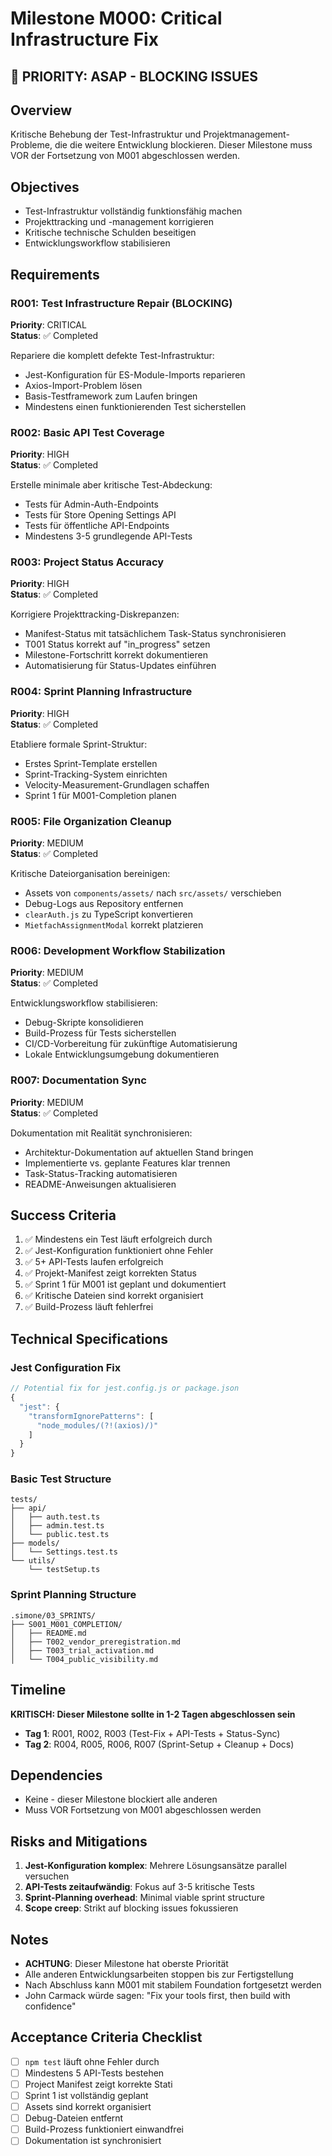 # Milestone M000: Critical Infrastructure Fix

## 🚨 PRIORITY: ASAP - BLOCKING ISSUES

## Overview
Kritische Behebung der Test-Infrastruktur und Projektmanagement-Probleme, die die weitere Entwicklung blockieren. Dieser Milestone muss VOR der Fortsetzung von M001 abgeschlossen werden.

## Objectives
- Test-Infrastruktur vollständig funktionsfähig machen
- Projekttracking und -management korrigieren
- Kritische technische Schulden beseitigen
- Entwicklungsworkflow stabilisieren

## Requirements

### R001: Test Infrastructure Repair (BLOCKING)
**Priority**: CRITICAL  
**Status**: ✅ Completed

Repariere die komplett defekte Test-Infrastruktur:
- Jest-Konfiguration für ES-Module-Imports reparieren
- Axios-Import-Problem lösen
- Basis-Testframework zum Laufen bringen
- Mindestens einen funktionierenden Test sicherstellen

### R002: Basic API Test Coverage
**Priority**: HIGH  
**Status**: ✅ Completed

Erstelle minimale aber kritische Test-Abdeckung:
- Tests für Admin-Auth-Endpoints
- Tests für Store Opening Settings API
- Tests für öffentliche API-Endpoints
- Mindestens 3-5 grundlegende API-Tests

### R003: Project Status Accuracy
**Priority**: HIGH  
**Status**: ✅ Completed

Korrigiere Projekttracking-Diskrepanzen:
- Manifest-Status mit tatsächlichem Task-Status synchronisieren
- T001 Status korrekt auf "in_progress" setzen
- Milestone-Fortschritt korrekt dokumentieren
- Automatisierung für Status-Updates einführen

### R004: Sprint Planning Infrastructure
**Priority**: HIGH  
**Status**: ✅ Completed

Etabliere formale Sprint-Struktur:
- Erstes Sprint-Template erstellen
- Sprint-Tracking-System einrichten
- Velocity-Measurement-Grundlagen schaffen
- Sprint 1 für M001-Completion planen

### R005: File Organization Cleanup
**Priority**: MEDIUM  
**Status**: ✅ Completed

Kritische Dateiorganisation bereinigen:
- Assets von `components/assets/` nach `src/assets/` verschieben
- Debug-Logs aus Repository entfernen
- `clearAuth.js` zu TypeScript konvertieren
- `MietfachAssignmentModal` korrekt platzieren

### R006: Development Workflow Stabilization
**Priority**: MEDIUM  
**Status**: ✅ Completed

Entwicklungsworkflow stabilisieren:
- Debug-Skripte konsolidieren
- Build-Prozess für Tests sicherstellen
- CI/CD-Vorbereitung für zukünftige Automatisierung
- Lokale Entwicklungsumgebung dokumentieren

### R007: Documentation Sync
**Priority**: MEDIUM  
**Status**: ✅ Completed

Dokumentation mit Realität synchronisieren:
- Architektur-Dokumentation auf aktuellen Stand bringen
- Implementierte vs. geplante Features klar trennen
- Task-Status-Tracking automatisieren
- README-Anweisungen aktualisieren

## Success Criteria
1. ✅ Mindestens ein Test läuft erfolgreich durch
2. ✅ Jest-Konfiguration funktioniert ohne Fehler
3. ✅ 5+ API-Tests laufen erfolgreich
4. ✅ Projekt-Manifest zeigt korrekten Status
5. ✅ Sprint 1 für M001 ist geplant und dokumentiert
6. ✅ Kritische Dateien sind korrekt organisiert
7. ✅ Build-Prozess läuft fehlerfrei

## Technical Specifications

### Jest Configuration Fix
```javascript
// Potential fix for jest.config.js or package.json
{
  "jest": {
    "transformIgnorePatterns": [
      "node_modules/(?!(axios)/)"
    ]
  }
}
```

### Basic Test Structure
```
tests/
├── api/
│   ├── auth.test.ts
│   ├── admin.test.ts
│   └── public.test.ts
├── models/
│   └── Settings.test.ts
└── utils/
    └── testSetup.ts
```

### Sprint Planning Structure
```
.simone/03_SPRINTS/
├── S001_M001_COMPLETION/
│   ├── README.md
│   ├── T002_vendor_preregistration.md
│   ├── T003_trial_activation.md
│   └── T004_public_visibility.md
```

## Timeline
**KRITISCH: Dieser Milestone sollte in 1-2 Tagen abgeschlossen sein**

- **Tag 1**: R001, R002, R003 (Test-Fix + API-Tests + Status-Sync)
- **Tag 2**: R004, R005, R006, R007 (Sprint-Setup + Cleanup + Docs)

## Dependencies
- Keine - dieser Milestone blockiert alle anderen
- Muss VOR Fortsetzung von M001 abgeschlossen werden

## Risks and Mitigations
1. **Jest-Konfiguration komplex**: Mehrere Lösungsansätze parallel versuchen
2. **API-Tests zeitaufwändig**: Fokus auf 3-5 kritische Tests
3. **Sprint-Planning overhead**: Minimal viable sprint structure
4. **Scope creep**: Strikt auf blocking issues fokussieren

## Notes
- **ACHTUNG**: Dieser Milestone hat oberste Priorität
- Alle anderen Entwicklungsarbeiten stoppen bis zur Fertigstellung
- Nach Abschluss kann M001 mit stabilem Foundation fortgesetzt werden
- John Carmack würde sagen: "Fix your tools first, then build with confidence"

## Acceptance Criteria Checklist
- [ ] `npm test` läuft ohne Fehler durch
- [ ] Mindestens 5 API-Tests bestehen
- [ ] Project Manifest zeigt korrekte Stati
- [ ] Sprint 1 ist vollständig geplant
- [ ] Assets sind korrekt organisiert
- [ ] Debug-Dateien entfernt
- [ ] Build-Prozess funktioniert einwandfrei
- [ ] Dokumentation ist synchronisiert